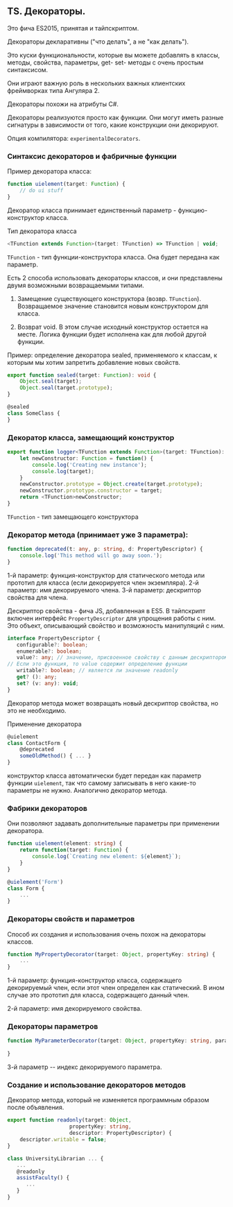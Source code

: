 ﻿## TS. Декораторы.

Это фича ES2015, принятая и тайпскриптом.

Декораторы декларативны ("что делать", а не "как делать").

Это куски функциональности, которые вы можете добавлять в классы, методы, свойства, параметры, get- set- методы с очень простым синтаксисом.

Они играют важную роль в нескольких важных клиентских фреймворках типа Ангуляра 2.

Декораторы похожи на атрибуты С#.

Декораторы реализуются просто как функции.
Они могут иметь разные сигнатуры в зависимости от того, какие конструкции они декорируют.

Опция компилятора: `experimentalDecorators`.


### Синтаксис декораторов и фабричные функции

Пример декоратора класса:

```typescript
function uielement(target: Function) { 
    // do ui stuff 
}
```

Декоратор класса принимает единственный параметр - функцию-конструктор класса.

Тип декоратора класса

```typescript
<TFunction extends Function>(target: TFunction) => TFunction | void;
```

`TFunction` - тип функции-конструктора класса. Она будет передана как параметр.

Есть 2 способа использовать декораторы классов, и они представлены двумя возможными возвращаемыми типами.

1) Замещение существующего конструктора (возвр. `TFunction`). Возвращаемое значение становится новым конструктором для класса.

2) Возврат void. В этом случае исходный конструктор остается на месте. Логика функции будет исполнена как для любой другой функции.

Пример: определение декоратора sealed, применяемого к классам, к которым мы хотим запретить добавление новых свойств.

```typescript
export function sealed(target: Function): void {
    Object.seal(target);
    Object.seal(target.prototype);
}
```

```typescript
@sealed
class SomeClass {
}
```


### Декоратор класса, замещающий конструктор

```typescript
export function logger<TFunction extends Function>(target: TFunction): TFunction {
    let newConstructor: Function = function() {
        console.log('Creating new instance');
        console.log(target);
    }
    newConstructor.prototype = Object.create(target.prototype);
    newConstructor.prototype.constructor = target;
    return <TFunction>newConstructor;
}
```

`TFunction` - тип замещающего конструктора


### Декоратор метода (принимает уже 3 параметра):

```typescript
function deprecated(t: any, p: string, d: PropertyDescriptor) {
    console.log('This method will go away soon.');
}
```

1-й параметр: функция-конструктор для статического метода или прототип для класса (если декорируется член экземпляра).
2-й параметр: имя декорируемого члена.
3-й параметр: дескриптор свойства для члена.

Дескриптор свойства - фича JS, добавленная в ES5. В тайпскрипт включен интерфейс `PropertyDescriptor` для упрощения работы с ним. Это объект, описывающий свойство и возможность манипуляций с ним.

```typescript
interface PropertyDescriptor {
   configurable?: boolean;
   enumerable?: boolean;
   value?: any; // значение, присвоенное свойству с данным дескриптором. 
// Если это функция, то value содержит определение функции 
   writable?: boolean; // является ли значение readonly
   get? (): any;
   set? (v: any): void;
}
```

Декоратор метода может возвращать новый дескриптор свойства, но это не необходимо.

Применение декоратора

```typescript
@uielement
class ContactForm {
    @deprecated
    someOldMethod() { ... }
}
```

конструктор класса автоматически будет передан как параметр функции `uielement`, так что самому записывать в него какие-то параметры не нужно. Аналогично декоратор метода.

### Фабрики декораторов

Они позволяют задавать дополнительные параметры при применении декоратора.

```typescript
function uielement(element: string) {
    return function(target: Function) {
        console.log(`Creating new element: ${element}`);
    }
}

@uielement('Form')
class Form {
    ...
}
```


### Декораторы свойств и параметров

Способ их создания и использования очень похож на декораторы классов.

```typescript
function MyPropertyDecorator(target: Object, propertyKey: string) {
    ...
}
```

1-й параметр: функция-конструктор класса, содержащего декорируемый член, если этот член определен как статический. В ином случае это прототип для класса, содержащего данный член. 

2-й параметр: имя декорируемого свойства.

### Декораторы параметров

```typescript
function MyParameterDecorator(target: Object, propertyKey: string, parameterIndex: number) {
    
}
```

3-й параметр -- индекс декорируемого параметра.


### Создание и использование декораторов методов

Декоратор метода, который не изменяется программным образом после объявления.

```typescript
export function readonly(target: Object,
                    propertyKey: string,
                    descriptor: PropertyDescriptor) {
    descriptor.writable = false;
}

class UniversityLibrarian ... {
   ...
   @readonly
   assistFaculty() {
      ...
   }
}
```
